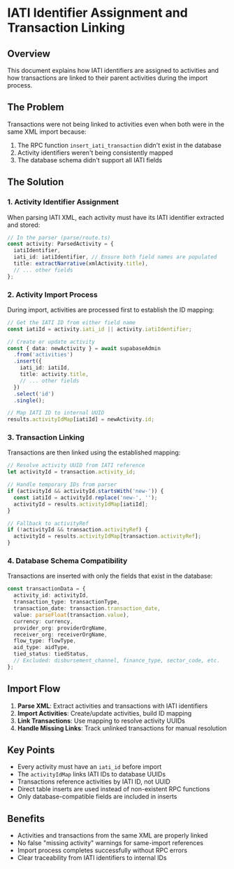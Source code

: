 # IATI Identifier Assignment and Transaction Linking

## Overview

This document explains how IATI identifiers are assigned to activities and how transactions are linked to their parent activities during the import process.

## The Problem

Transactions were not being linked to activities even when both were in the same XML import because:
1. The RPC function `insert_iati_transaction` didn't exist in the database
2. Activity identifiers weren't being consistently mapped
3. The database schema didn't support all IATI fields

## The Solution

### 1. Activity Identifier Assignment

When parsing IATI XML, each activity must have its IATI identifier extracted and stored:

```typescript
// In the parser (parse/route.ts)
const activity: ParsedActivity = {
  iatiIdentifier,
  iati_id: iatiIdentifier, // Ensure both field names are populated
  title: extractNarrative(xmlActivity.title),
  // ... other fields
};
```

### 2. Activity Import Process

During import, activities are processed first to establish the ID mapping:

```typescript
// Get the IATI ID from either field name
const iatiId = activity.iati_id || activity.iatiIdentifier;

// Create or update activity
const { data: newActivity } = await supabaseAdmin
  .from('activities')
  .insert({
    iati_id: iatiId,
    title: activity.title,
    // ... other fields
  })
  .select('id')
  .single();

// Map IATI ID to internal UUID
results.activityIdMap[iatiId] = newActivity.id;
```

### 3. Transaction Linking

Transactions are then linked using the established mapping:

```typescript
// Resolve activity UUID from IATI reference
let activityId = transaction.activity_id;

// Handle temporary IDs from parser
if (activityId && activityId.startsWith('new-')) {
  const iatiId = activityId.replace('new-', '');
  activityId = results.activityIdMap[iatiId];
}

// Fallback to activityRef
if (!activityId && transaction.activityRef) {
  activityId = results.activityIdMap[transaction.activityRef];
}
```

### 4. Database Schema Compatibility

Transactions are inserted with only the fields that exist in the database:

```typescript
const transactionData = {
  activity_id: activityId,
  transaction_type: transactionType,
  transaction_date: transaction.transaction_date,
  value: parseFloat(transaction.value),
  currency: currency,
  provider_org: providerOrgName,
  receiver_org: receiverOrgName,
  flow_type: flowType,
  aid_type: aidType,
  tied_status: tiedStatus,
  // Excluded: disbursement_channel, finance_type, sector_code, etc.
};
```

## Import Flow

1. **Parse XML**: Extract activities and transactions with IATI identifiers
2. **Import Activities**: Create/update activities, build ID mapping
3. **Link Transactions**: Use mapping to resolve activity UUIDs
4. **Handle Missing Links**: Track unlinked transactions for manual resolution

## Key Points

- Every activity must have an `iati_id` before import
- The `activityIdMap` links IATI IDs to database UUIDs
- Transactions reference activities by IATI ID, not UUID
- Direct table inserts are used instead of non-existent RPC functions
- Only database-compatible fields are included in inserts

## Benefits

- Activities and transactions from the same XML are properly linked
- No false "missing activity" warnings for same-import references
- Import process completes successfully without RPC errors
- Clear traceability from IATI identifiers to internal IDs 